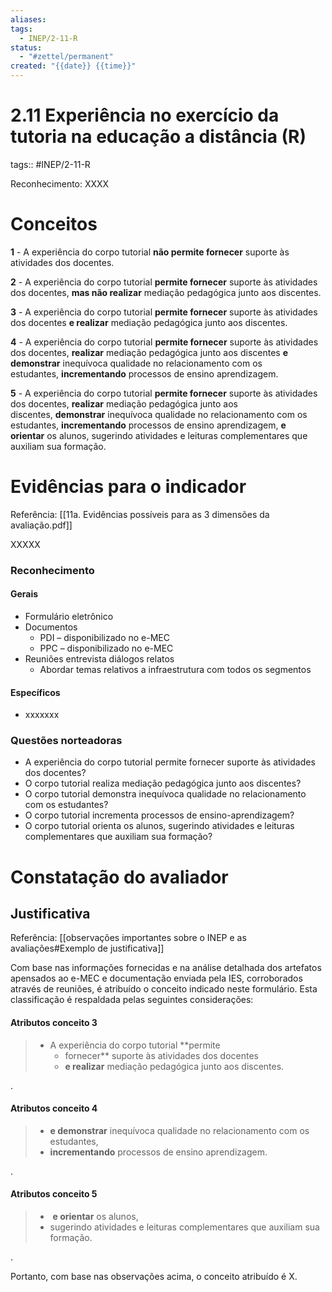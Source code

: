 ```yaml
---
aliases: 
tags:
  - INEP/2-11-R
status:
  - "#zettel/permanent"
created: "{{date}} {{time}}"
---
```

# 2.11 Experiência no exercício da tutoria na educação a distância (R)

tags:: #INEP/2-11-R

Reconhecimento: XXXX

# Conceitos

**1** - A experiência do corpo tutorial **não permite fornecer** suporte às atividades dos docentes.

**2** - A experiência do corpo tutorial **permite fornecer** suporte às atividades dos docentes, **mas não realizar** mediação pedagógica junto aos discentes.

**3** - A experiência do corpo tutorial **permite fornecer** suporte às atividades dos docentes **e realizar** mediação pedagógica junto aos discentes.

**4** - A experiência do corpo tutorial **permite fornecer** suporte às atividades dos docentes, **realizar** mediação pedagógica junto aos discentes **e demonstrar** inequívoca qualidade no relacionamento com os estudantes, **incrementando** processos de ensino aprendizagem.

**5** - A experiência do corpo tutorial **permite fornecer** suporte às atividades dos docentes, **realizar** mediação pedagógica junto aos discentes, **demonstrar** inequívoca qualidade no relacionamento com os estudantes, **incrementando** processos de ensino aprendizagem, **e orientar** os alunos, sugerindo atividades e leituras complementares que auxiliam sua formação.

# Evidências para o indicador

Referência: [[11a. Evidências possíveis para as 3 dimensões da avaliação.pdf]]

XXXXX

### Reconhecimento

#### Gerais

- Formulário eletrônico
- Documentos
  - PDI – disponibilizado no e-MEC
  - PPC – disponibilizado no e-MEC
- Reuniões entrevista diálogos relatos
  - Abordar temas relativos a infraestrutura com todos os segmentos

#### Específicos

- xxxxxxx

### Questões norteadoras

- A experiência do corpo tutorial permite fornecer suporte às atividades dos docentes?
- O corpo tutorial realiza mediação pedagógica junto aos discentes?
- O corpo tutorial demonstra inequívoca qualidade no relacionamento com os estudantes?
- O corpo tutorial incrementa processos de ensino-aprendizagem?
- O corpo tutorial orienta os alunos, sugerindo atividades e leituras complementares que auxiliam sua formação?

# Constatação do avaliador

## Justificativa

Referência: [[observações importantes sobre o INEP e as avaliações#Exemplo de justificativa]]

Com base nas informações fornecidas e na análise detalhada dos artefatos apensados ao e-MEC e documentação enviada pela IES, corroborados através de reuniões, é atribuído o conceito indicado neste formulário. Esta classificação é respaldada pelas seguintes considerações:

#### Atributos conceito 3

> - A experiência do corpo tutorial **permite
>   - fornecer** suporte às atividades dos docentes
>   - **e realizar** mediação pedagógica junto aos discentes.

.

#### Atributos conceito 4

> - **e demonstrar** inequívoca qualidade no relacionamento com os estudantes,
> - **incrementando** processos de ensino aprendizagem.

.

#### Atributos conceito 5

> -  **e orientar** os alunos,
> - sugerindo atividades e leituras complementares que auxiliam sua formação.

.

Portanto, com base nas observações acima, o conceito atribuído é X.

